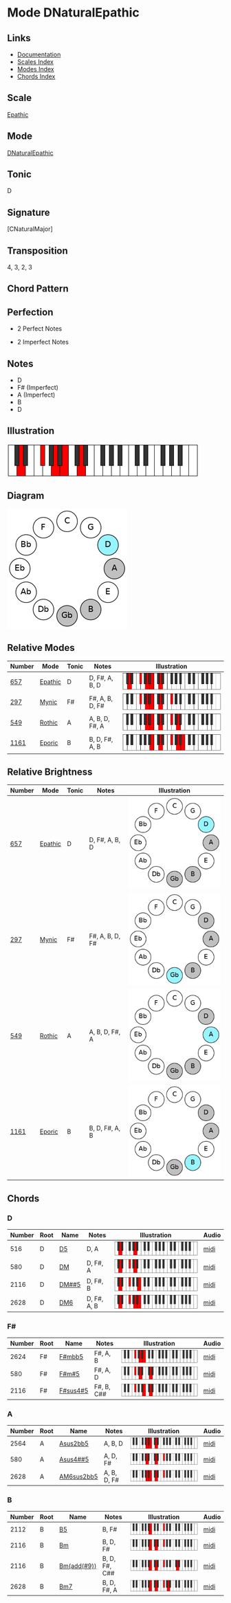 # Mode DNaturalEpathic

## Links

- [Documentation](README.md)
- [Scales Index](Scales.md)
- [Modes Index](Modes.md)
- [Chords Index](Chords.md)

## Scale

[Epathic](ScaleEpathic.md)

## Mode

[DNaturalEpathic](ModeDNaturalEpathic.md)

## Tonic

D

## Signature

[CNaturalMajor]

## Transposition

4, 3, 2, 3

## Chord Pattern



## Perfection

 - 2 Perfect Notes

 - 2 Imperfect Notes

## Notes

- D
- F# (Imperfect)
- A (Imperfect)
- B
- D

## Illustration

![DNaturalEpathic](ModeDNaturalEpathic.png)

## Diagram

![DNaturalEpathic](CircleModeDNaturalEpathic.png)

## Relative Modes

| Number | Mode | Tonic | Notes | Illustration |
|--------|------|-------|-------|--------------|
| [657](https://ianring.com/musictheory/scales/657) | [Epathic](ModeEpathic.md) | D | D, F#, A, B, D | ![DNaturalEpathic](ModeDNaturalEpathic.png) |
| [297](https://ianring.com/musictheory/scales/297) | [Mynic](ModeMynic.md) | F# | F#, A, B, D, F# | ![FSharpMynic](ModeFSharpMynic.png) |
| [549](https://ianring.com/musictheory/scales/549) | [Rothic](ModeRothic.md) | A | A, B, D, F#, A | ![ANaturalRothic](ModeANaturalRothic.png) |
| [1161](https://ianring.com/musictheory/scales/1161) | [Eporic](ModeEporic.md) | B | B, D, F#, A, B | ![BNaturalEporic](ModeBNaturalEporic.png) |
## Relative Brightness

| Number | Mode | Tonic | Notes | Illustration |
|--------|------|-------|-------|--------------|
| [657](https://ianring.com/musictheory/scales/657) | [Epathic](ModeEpathic.md) | D | D, F#, A, B, D | ![DNaturalEpathic](CircleModeDNaturalEpathic.png) |
| [297](https://ianring.com/musictheory/scales/297) | [Mynic](ModeMynic.md) | F# | F#, A, B, D, F# | ![FSharpMynic](CircleModeFSharpMynic.png) |
| [549](https://ianring.com/musictheory/scales/549) | [Rothic](ModeRothic.md) | A | A, B, D, F#, A | ![ANaturalRothic](CircleModeANaturalRothic.png) |
| [1161](https://ianring.com/musictheory/scales/1161) | [Eporic](ModeEporic.md) | B | B, D, F#, A, B | ![BNaturalEporic](CircleModeBNaturalEporic.png) |

## Chords

### D

| Number | Root | Name | Notes | Illustration | Audio |
|--------|------|------|-------|--------------|-------|
| 516 | D | [D5](ChordDNaturalPowerChord.md) | D, A | ![D5](ChordDNaturalPowerChordRootPosition.png) | [midi](ChordDNaturalPowerChordRootPosition.mid) |
| 580 | D | [DM](ChordDNaturalMajor.md) | D, F#, A | ![DM](ChordDNaturalMajorRootPosition.png) | [midi](ChordDNaturalMajorRootPosition.mid) |
| 2116 | D | [DM##5](ChordDNaturalMajorDoubleSharpFifth.md) | D, F#, B | ![DM##5](ChordDNaturalMajorDoubleSharpFifthRootPosition.png) | [midi](ChordDNaturalMajorDoubleSharpFifthRootPosition.mid) |
| 2628 | D | [DM6](ChordDNaturalMajorSixth.md) | D, F#, A, B | ![DM6](ChordDNaturalMajorSixthRootPosition.png) | [midi](ChordDNaturalMajorSixthRootPosition.mid) |

### F#

| Number | Root | Name | Notes | Illustration | Audio |
|--------|------|------|-------|--------------|-------|
| 2624 | F# | [F#mbb5](ChordFSharpMinorDoubleFlatFifth.md) | F#, A, B | ![F#mbb5](ChordFSharpMinorDoubleFlatFifthRootPosition.png) | [midi](ChordFSharpMinorDoubleFlatFifthRootPosition.mid) |
| 580 | F# | [F#m#5](ChordFSharpMinorSharpFifth.md) | F#, A, D | ![F#m#5](ChordFSharpMinorSharpFifthRootPosition.png) | [midi](ChordFSharpMinorSharpFifthRootPosition.mid) |
| 2116 | F# | [F#sus4#5](ChordFSharpSuspendedFourthSharpFifth.md) | F#, B, C## | ![F#sus4#5](ChordFSharpSuspendedFourthSharpFifthRootPosition.png) | [midi](ChordFSharpSuspendedFourthSharpFifthRootPosition.mid) |

### A

| Number | Root | Name | Notes | Illustration | Audio |
|--------|------|------|-------|--------------|-------|
| 2564 | A | [Asus2bb5](ChordANaturalSuspendedSecondDoubleFlatFifth.md) | A, B, D | ![Asus2bb5](ChordANaturalSuspendedSecondDoubleFlatFifthRootPosition.png) | [midi](ChordANaturalSuspendedSecondDoubleFlatFifthRootPosition.mid) |
| 580 | A | [Asus4##5](ChordANaturalSuspendedFourthDoubleSharpFifth.md) | A, D, F# | ![Asus4##5](ChordANaturalSuspendedFourthDoubleSharpFifthRootPosition.png) | [midi](ChordANaturalSuspendedFourthDoubleSharpFifthRootPosition.mid) |
| 2628 | A | [AM6sus2bb5](ChordANaturalMajorSixthSuspendedSecondDoubleFlatFifth.md) | A, B, D, F# | ![AM6sus2bb5](ChordANaturalMajorSixthSuspendedSecondDoubleFlatFifthRootPosition.png) | [midi](ChordANaturalMajorSixthSuspendedSecondDoubleFlatFifthRootPosition.mid) |

### B

| Number | Root | Name | Notes | Illustration | Audio |
|--------|------|------|-------|--------------|-------|
| 2112 | B | [B5](ChordBNaturalPowerChord.md) | B, F# | ![B5](ChordBNaturalPowerChordRootPosition.png) | [midi](ChordBNaturalPowerChordRootPosition.mid) |
| 2116 | B | [Bm](ChordBNaturalMinor.md) | B, D, F# | ![Bm](ChordBNaturalMinorRootPosition.png) | [midi](ChordBNaturalMinorRootPosition.mid) |
| 2116 | B | [Bm(add(#9))](ChordBNaturalMinorAddSharpNinth.md) | B, D, F#, C## | ![Bm(add(#9))](ChordBNaturalMinorAddSharpNinthRootPosition.png) | [midi](ChordBNaturalMinorAddSharpNinthRootPosition.mid) |
| 2628 | B | [Bm7](ChordBNaturalMinorSeventh.md) | B, D, F#, A | ![Bm7](ChordBNaturalMinorSeventhRootPosition.png) | [midi](ChordBNaturalMinorSeventhRootPosition.mid) |

